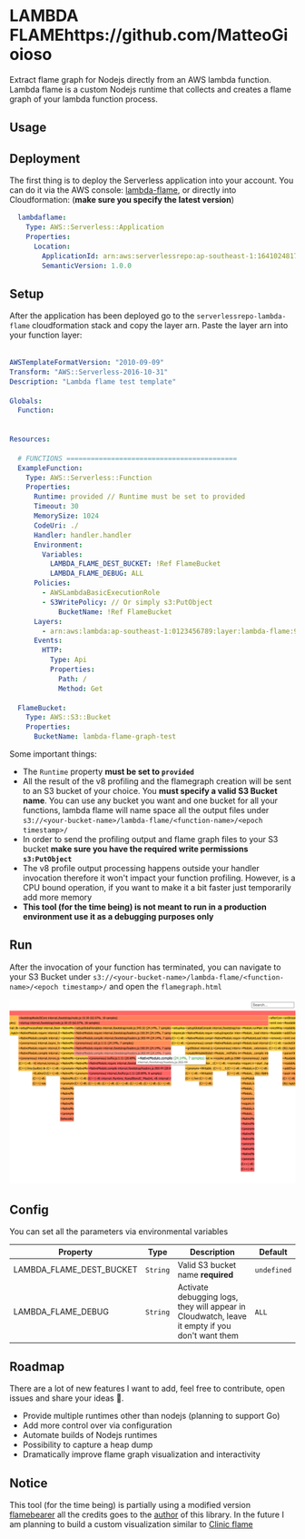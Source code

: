 # LAMBDA FLAMEhttps://github.com/MatteoGioioso

Extract flame graph for Nodejs directly from an AWS lambda function.
Lambda flame is a custom Nodejs runtime that collects and creates a flame graph of your lambda function process.

## Usage

## Deployment

The first thing is to deploy the Serverless application into your account.
You can do it via the AWS console: [lambda-flame](https://serverlessrepo.aws.amazon.com/applications/ap-southeast-1/164102481775/lambda-flame),
or directly into Cloudformation: (**make sure you specify the latest version**)
```yaml
  lambdaflame:
    Type: AWS::Serverless::Application
    Properties:
      Location:
        ApplicationId: arn:aws:serverlessrepo:ap-southeast-1:164102481775:applications/lambda-flame
        SemanticVersion: 1.0.0
```

## Setup
After the application has been deployed go to the `serverlessrepo-lambda-flame` cloudformation stack and copy the layer arn.
Paste the layer arn into your function layer:

```yaml

AWSTemplateFormatVersion: "2010-09-09"
Transform: "AWS::Serverless-2016-10-31"
Description: "Lambda flame test template"

Globals:
  Function:


Resources:

  # FUNCTIONS ==========================================
  ExampleFunction:
    Type: AWS::Serverless::Function
    Properties:
      Runtime: provided // Runtime must be set to provided
      Timeout: 30
      MemorySize: 1024
      CodeUri: ./
      Handler: handler.handler
      Environment:
        Variables:
          LAMBDA_FLAME_DEST_BUCKET: !Ref FlameBucket
          LAMBDA_FLAME_DEBUG: ALL
      Policies:
        - AWSLambdaBasicExecutionRole
        - S3WritePolicy: // Or simply s3:PutObject
            BucketName: !Ref FlameBucket
      Layers:
        - arn:aws:lambda:ap-southeast-1:0123456789:layer:lambda-flame:9 // Layer arn from the Lambda Flame application
      Events:
        HTTP:
          Type: Api
          Properties:
            Path: /
            Method: Get

  FlameBucket:
    Type: AWS::S3::Bucket
    Properties:
      BucketName: lambda-flame-graph-test

```

Some important things:

- The `Runtime` property **must be set to `provided`**
- All the result of the v8 profiling and the flamegraph creation will be sent to an S3 bucket of your choice. You **must specify a valid S3 Bucket name**. 
You can use any bucket you want and one bucket for all your functions, 
lambda flame will name space all the output files under `s3://<your-bucket-name>/lambda-flame/<function-name>/<epoch timestamp>/`
- In order to send the profiling output and flame graph files to your S3 bucket **make sure you have the required write permissions `s3:PutObject`** 
- The v8 profile output processing happens outside your handler invocation therefore it won't impact your function profiling. However, is a CPU bound operation, 
if you want to make it a bit faster just temporarily add more memory
- **This tool (for the time being) is not meant to run in a production environment use it as a debugging purposes only**

## Run
After the invocation of your function has terminated, you can navigate to your S3 Bucket under `s3://<your-bucket-name>/lambda-flame/<function-name>/<epoch timestamp>/`
and open the `flamegraph.html`

![flamegraph.html](docs/flame-graph.png)


## Config
You can set all the parameters via environmental variables

| Property | Type | Description | Default |
| -------- | ---- | ----------- | ------- |
| LAMBDA_FLAME_DEST_BUCKET | `String` | Valid S3 bucket name **required** | `undefined` |
| LAMBDA_FLAME_DEBUG | `String` | Activate debugging logs, they will appear in Cloudwatch, leave it empty if you don't want them | `ALL` |

## Roadmap
There are a lot of new features I want to add, feel free to contribute, open issues and share your ideas 🙏.

- Provide multiple runtimes other than nodejs (planning to support Go)
- Add more control over via configuration
- Automate builds of Nodejs runtimes
- Possibility to capture a heap dump
- Dramatically improve flame graph visualization and interactivity


## Notice
This tool (for the time being) is partially using a modified version [flamebearer](https://github.com/mapbox/flamebearer) all the credits goes to the [author](https://www.mapbox.com/) of this library.
In the future I am planning to build a custom visualization similar to [Clinic flame](https://clinicjs.org/flame/)
